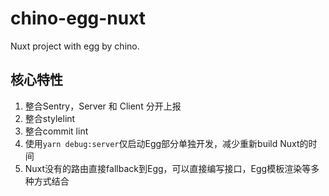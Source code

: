 # chino-egg-nuxt

Nuxt project with egg by chino.

## 核心特性

1. 整合Sentry，Server 和 Client 分开上报
2. 整合stylelint
3. 整合commit lint
4. 使用`yarn debug:server`仅启动Egg部分单独开发，减少重新build Nuxt的时间
5. Nuxt没有的路由直接fallback到Egg，可以直接编写接口，Egg模板渲染等多种方式结合
